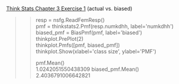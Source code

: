 [Think Stats Chapter 3 Exercise 1](http://greenteapress.com/thinkstats2/html/thinkstats2004.html#toc31) (actual vs. biased)

>> resp = nsfg.ReadFemResp()  
>> pmf = thinkstats2.Pmf(resp.numkdhh, label='numkdhh')  
>> biased_pmf = BiasPmf(pmf, label='biased')  
>> thinkplot.PrePlot(2)  
>> thinkplot.Pmfs([pmf, biased_pmf])  
>> thinkplot.Show(xlabel='class size', ylabel='PMF')  
>>
>> pmf.Mean()  
>> 1.0242051550438309
>> biased_pmf.Mean()  
>> 2.4036791006642821
